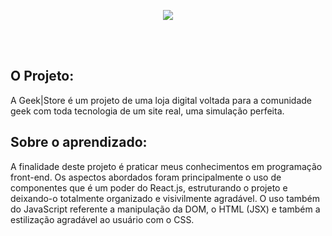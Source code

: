 <p align="center">
<img src="https://user-images.githubusercontent.com/60788150/88100410-e102f880-cb72-11ea-9eed-3fd486684314.PNG">
</p>


<br/>
<br/>


<h2>
O Projeto:
</h2>
<p>
A Geek|Store é um projeto de uma loja digital voltada para a comunidade geek com toda tecnologia de um site real, uma simulação perfeita.
</p>

<h2>Sobre o aprendizado:</h2>
<p>
A finalidade deste projeto é praticar meus conhecimentos em programação front-end. Os aspectos abordados foram principalmente o uso de componentes que é um poder do React.js, estruturando o projeto e deixando-o totalmente organizado e visivilmente agradável. O uso também do
JavaScript referente a manipulação da DOM, o HTML (JSX) e também a estilização agradável ao usuário com o CSS.
</p>
